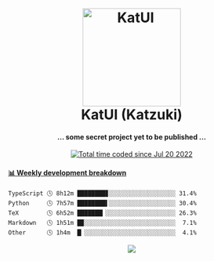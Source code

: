 <h1 align="center">
  <img src="https://kokecacao.me/static/img/katzuki.png" alt="KatUI" width="200">
  <br>KatUI (Katzuki)<br>
</h1>

<h4 align="center">... some secret project yet to be published ...</h4>

<p align="center">
  <a href="https://wakatime.com/@5d39136d-911d-4ceb-9dae-178d9dbef0cd"><img src="https://wakatime.com/badge/user/5d39136d-911d-4ceb-9dae-178d9dbef0cd.svg" alt="Total time coded since Jul 20 2022" /></a>
</p>

<!-- waka-box start -->
#### <a href="https://gist.github.com/5db7183a9e07f1193716cb2b94e5d0e1" target="_blank">📊 Weekly development breakdown</a>
```text
TypeScript 🕓 8h12m ████████▊░░░░░░░░░░░░░░░░░░░ 31.4%
Python     🕓 7h57m ████████▌░░░░░░░░░░░░░░░░░░░ 30.4%
TeX        🕓 6h52m ███████▎░░░░░░░░░░░░░░░░░░░░ 26.3%
Markdown   🕓 1h51m █▉░░░░░░░░░░░░░░░░░░░░░░░░░░  7.1%
Other      🕓 1h4m  █▏░░░░░░░░░░░░░░░░░░░░░░░░░░  4.1%
```
<!-- Powered by https://github.com/YouEclipse/waka-box-go . -->
<!-- waka-box end -->

<p align="center">
  <img src="https://count.getloli.com/get/@:koke_cacao?theme=rule34">
</p>
